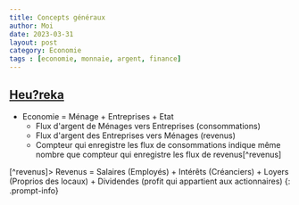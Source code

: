 ```yaml
---
title: Concepts généraux
author: Moi
date: 2023-03-31
layout: post
category: Economie
tags : [economie, monnaie, argent, finance]
---
```


## [Heu?reka](https://www.youtube.com/watch?v=7kYXEBHePJc)
- Economie = Ménage + Entreprises + Etat
	+ Flux d'argent de Ménages vers Entreprises (consommations)
	+ Flux d'argent des Entreprises vers Ménages (revenus)
	+ Compteur qui enregistre les flux de consommations indique même nombre que compteur qui enregistre les flux de revenus[^revenus]




[^revenus]> Revenus = Salaires (Employés) + Intérêts (Créanciers) + Loyers (Proprios des locaux) + Dividendes (profit qui appartient aux actionnaires)
{: .prompt-info}
